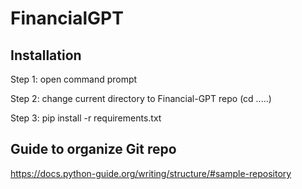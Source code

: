 # FinancialGPT

##  Installation
Step 1: open command prompt 

Step 2: change current directory to Financial-GPT repo (cd .....)

Step 3: pip install -r requirements.txt

## Guide to organize Git repo
https://docs.python-guide.org/writing/structure/#sample-repository
